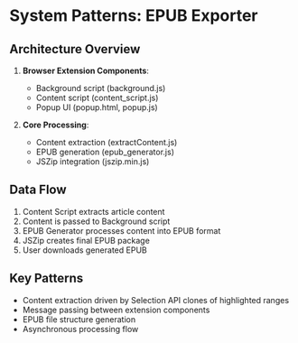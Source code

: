 # System Patterns: EPUB Exporter

## Architecture Overview
1. **Browser Extension Components**:
   - Background script (background.js)
   - Content script (content_script.js)
   - Popup UI (popup.html, popup.js)

2. **Core Processing**:
   - Content extraction (extractContent.js)
   - EPUB generation (epub_generator.js)
   - JSZip integration (jszip.min.js)

## Data Flow
1. Content Script extracts article content
2. Content is passed to Background script
3. EPUB Generator processes content into EPUB format
4. JSZip creates final EPUB package
5. User downloads generated EPUB

## Key Patterns
- Content extraction driven by Selection API clones of highlighted ranges
- Message passing between extension components
- EPUB file structure generation
- Asynchronous processing flow
